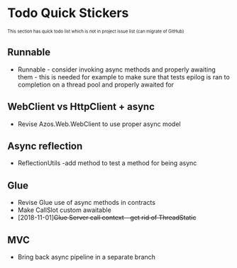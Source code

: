 # Todo Quick Stickers
<sub><sup>This section has quick todo list which is not in project issue list
 (can migrate of GitHub)</sub></sup>


## Runnable
* Runnable - consider invoking async methods and properly awaiting them - 
 this is needed for example to make sure that tests epilog is ran to completion on 
a thread pool and properly awaited for

## WebClient vs HttpClient + async
* Revise Azos.Web.WebClient to use proper async model

## Async reflection
* ReflectionUtils -add method to test a method for being async

## Glue
* Revise Glue use of async methods in contracts
* Make CallSlot custom awaitable
* [2018-11-01]~~Glue Server call context - get rid of ThreadStatic~~

## MVC
* Bring back async pipeline in a separate branch